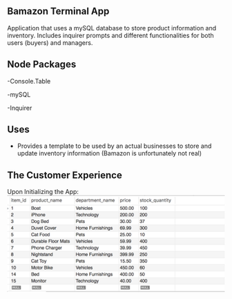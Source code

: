 ## Bamazon Terminal App

Application that uses a mySQL database to store product information and inventory. Includes inquirer prompts and different functionalities for both users (buyers) and managers. 

## Node Packages

-Console.Table

-mySQL

-Inquirer

## Uses

- Provides a template to be used by an actual businesses to store and update inventory information (Bamazon is unfortunately not real)

## The Customer Experience

Upon Initializing the App:
![alt text](https://github.com/lauramfleig/Bamazon/blob/master/Bamazon%20Customer%20Img/Screen%20Shot%202018-02-09%20at%203.11.28%20PM.png?raw=true)


